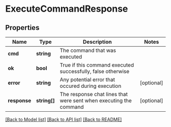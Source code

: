 # ExecuteCommandResponse

## Properties
Name | Type | Description | Notes
------------ | ------------- | ------------- | -------------
**cmd** | **string** | The command that was executed | 
**ok** | **bool** | True if this command executed successfully, false otherwise | 
**error** | **string** | Any potential error that occured during execution | [optional] 
**response** | **string[]** | The response chat lines that were sent when executing the command | [optional] 

[[Back to Model list]](../README.md#documentation-for-models) [[Back to API list]](../README.md#documentation-for-api-endpoints) [[Back to README]](../README.md)



